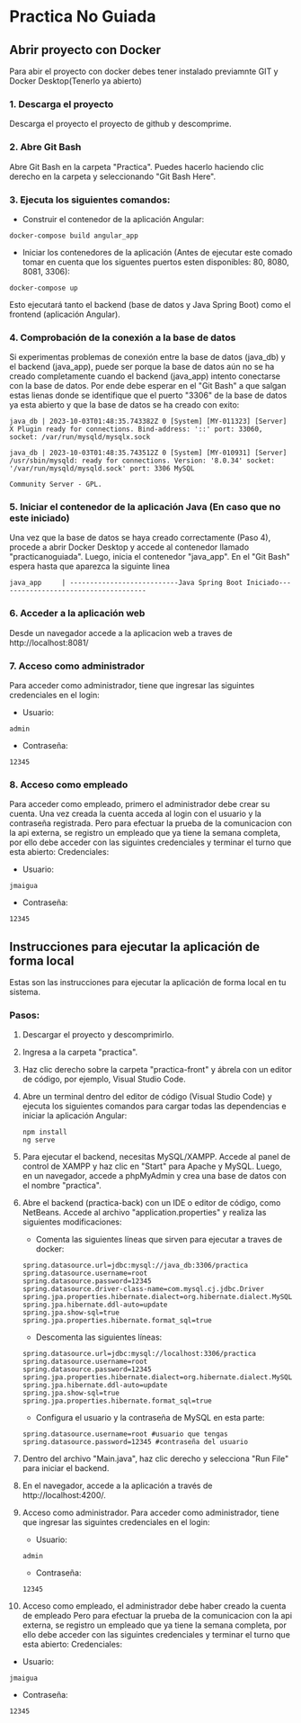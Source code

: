 ﻿# Practica No Guiada
## Abrir proyecto con Docker
Para abir el proyecto con docker debes tener instalado previamnte GIT y Docker Desktop(Tenerlo ya abierto)
### 1. Descarga el proyecto
Descarga el proyecto el proyecto de github y descomprime.

### 2. Abre Git Bash
Abre Git Bash en la carpeta "Practica". Puedes hacerlo haciendo clic derecho en la carpeta y seleccionando "Git Bash Here".

### 3. Ejecuta los siguientes comandos:
- Construir el contenedor de la aplicación Angular:
```
docker-compose build angular_app
```
- Iniciar los contenedores de la aplicación (Antes de ejecutar este comado tomar en cuenta que los siguentes puertos esten disponibles: 80, 8080, 8081, 3306):
```
docker-compose up
```
Esto ejecutará tanto el backend (base de datos y Java Spring Boot) como el frontend (aplicación Angular).

###  4. Comprobación de la conexión a la base de datos
Si experimentas problemas de conexión entre la base de datos (java_db) y el backend (java_app), puede ser porque la base de datos aún no se ha creado completamente cuando el backend (java_app) intento conectarse con la base de datos. Por ende debe esperar en el "Git Bash" a que salgan estas lienas donde se identifique que el puerto "3306" de la base de datos ya esta abierto y que la base de datos se ha creado con exito:
```
java_db | 2023-10-03T01:48:35.743382Z 0 [System] [MY-011323] [Server] X Plugin ready for connections. Bind-address: '::' port: 33060, socket: /var/run/mysqld/mysqlx.sock
```
```
java_db | 2023-10-03T01:48:35.743512Z 0 [System] [MY-010931] [Server] /usr/sbin/mysqld: ready for connections. Version: '8.0.34' socket: '/var/run/mysqld/mysqld.sock' port: 3306 MySQL
```
```
Community Server - GPL.
```

### 5. Iniciar el contenedor de la aplicación Java (En caso que no este iniciado)
Una vez que la base de datos se haya creado correctamente (Paso 4), procede a abrir Docker Desktop y accede al contenedor llamado "practicanoguiada". Luego, inicia el contenedor "java_app". En el "Git Bash" espera hasta que aparezca la siguinte linea 
```
java_app     | ---------------------------Java Spring Boot Iniciado-------------------------------------
```

### 6. Acceder a la aplicación web
Desde un navegador accede a la aplicacion web a traves de http://localhost:8081/

### 7. Acceso como administrador
Para acceder como administrador, tiene que ingresar las siguintes credenciales en el login:
- Usuario:
```
admin
```
- Contraseña:
```
12345
```
### 8. Acceso como empleado
Para acceder como empleado, primero el administrador debe crear su cuenta. Una vez creada la cuenta acceda al login con el usuario y la contraseña registrada.
Pero para efectuar la prueba de la comunicacion con la api externa, se registro un empleado que ya tiene la semana completa, por ello debe acceder con las siguintes credenciales y terminar el turno que esta abierto:
Credenciales:

- Usuario:
```
jmaigua
```
- Contraseña:
```
12345
```



## Instrucciones para ejecutar la aplicación de forma local

Estas son las instrucciones para ejecutar la aplicación de forma local en tu sistema.

### Pasos:

1. Descargar el proyecto y descomprimirlo.

2. Ingresa a la carpeta "practica".

3. Haz clic derecho sobre la carpeta "practica-front" y ábrela con un editor de código, por ejemplo, Visual Studio Code.

4. Abre un terminal dentro del editor de código (Visual Studio Code) y ejecuta los siguientes comandos para cargar todas las dependencias e iniciar la aplicación Angular:

   ```
   npm install
   ng serve
   ```
5. Para ejecutar el backend, necesitas MySQL/XAMPP. Accede al panel de control de XAMPP y haz clic en "Start" para Apache y MySQL. Luego, en un navegador, accede a phpMyAdmin y crea una base de datos con el nombre "practica".

6. Abre el backend (practica-back) con un IDE o editor de código, como NetBeans. Accede al archivo "application.properties" y realiza las siguientes modificaciones:

    - Comenta las siguientes líneas que sirven para ejecutar a traves de docker:

    ```
    spring.datasource.url=jdbc:mysql://java_db:3306/practica
    spring.datasource.username=root
    spring.datasource.password=12345
    spring.datasource.driver-class-name=com.mysql.cj.jdbc.Driver
    spring.jpa.properties.hibernate.dialect=org.hibernate.dialect.MySQL8Dialect
    spring.jpa.hibernate.ddl-auto=update
    spring.jpa.show-sql=true
    spring.jpa.properties.hibernate.format_sql=true
    ```
    - Descomenta las siguientes líneas:

    ```
    spring.datasource.url=jdbc:mysql://localhost:3306/practica
    spring.datasource.username=root
    spring.datasource.password=12345
    spring.jpa.properties.hibernate.dialect=org.hibernate.dialect.MySQL8Dialect
    spring.jpa.hibernate.ddl-auto=update
    spring.jpa.show-sql=true
    spring.jpa.properties.hibernate.format_sql=true
    ```
    - Configura el usuario y la contraseña de MySQL en esta parte:
    ```
    spring.datasource.username=root #usuario que tengas
    spring.datasource.password=12345 #contraseña del usuario
    ```
7. Dentro del archivo "Main.java", haz clic derecho y selecciona "Run File" para iniciar el backend.

8. En el navegador, accede a la aplicación a través de http://localhost:4200/.

9. Acceso como administrador. Para acceder como administrador, tiene que ingresar las siguintes credenciales en el login:
    - Usuario:
    ```
    admin
    ```
    - Contraseña:
    ```
    12345
    ```
10. Acceso como empleado, el administrador debe haber creado la cuenta de empleado
Pero para efectuar la prueba de la comunicacion con la api externa, se registro un empleado que ya tiene la semana completa, por ello debe acceder con las siguintes credenciales y terminar el turno que esta abierto:
Credenciales:

- Usuario:
```
jmaigua
```
- Contraseña:
```
12345
```